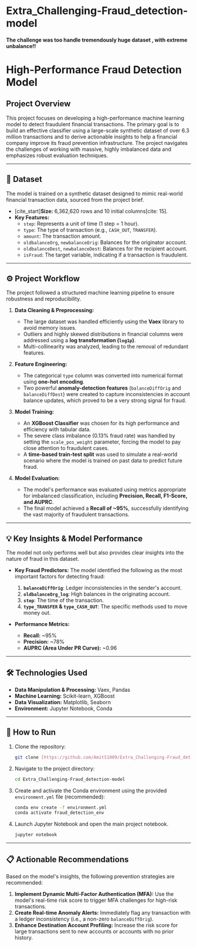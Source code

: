 # Extra_Challenging-Fraud_detection-model

#### The challenge was too handle tremendously huge dataset , with extreme unbalance!!

# High-Performance Fraud Detection Model

## Project Overview

This project focuses on developing a high-performance machine learning model to detect fraudulent financial transactions. The primary goal is to build an effective classifier using a large-scale synthetic dataset of over 6.3 million transactions and to derive actionable insights to help a financial company improve its fraud prevention infrastructure. The project navigates the challenges of working with massive, highly imbalanced data and emphasizes robust evaluation techniques.

---

## 📂 Dataset

The model is trained on a synthetic dataset designed to mimic real-world financial transaction data, sourced from the project brief.

- [cite_start]**Size:** 6,362,620 rows and 10 initial columns[cite: 15].
- **Key Features:**
  - `step`: Represents a unit of time (1 step = 1 hour).
  - `type`: The type of transaction (e.g., `CASH_OUT`, `TRANSFER`).
  - `amount`: The transaction amount.
  - `oldbalanceOrg`, `newbalanceOrig`: Balances for the originator account.
  - `oldbalanceDest`, `newbalanceDest`: Balances for the recipient account.
  - `isFraud`: The target variable, indicating if a transaction is fraudulent.

---

## ⚙️ Project Workflow

The project followed a structured machine learning pipeline to ensure robustness and reproducibility.

1.  **Data Cleaning & Preprocessing:**
    - The large dataset was handled efficiently using the **Vaex** library to avoid memory issues.
    - Outliers and highly skewed distributions in financial columns were addressed using a **log transformation (`log1p`)**.
    - Multi-collinearity was analyzed, leading to the removal of redundant features.

2.  **Feature Engineering:**
    - The categorical `type` column was converted into numerical format using **one-hot encoding**.
    - Two powerful **anomaly-detection features** (`balanceDiffOrig` and `balanceDiffDest`) were created to capture inconsistencies in account balance updates, which proved to be a very strong signal for fraud.

3.  **Model Training:**
    - An **XGBoost Classifier** was chosen for its high performance and efficiency with tabular data.
    - The severe class imbalance (0.13% fraud rate) was handled by setting the `scale_pos_weight` parameter, forcing the model to pay close attention to fraudulent cases.
    - A **time-based train-test split** was used to simulate a real-world scenario where the model is trained on past data to predict future fraud.

4.  **Model Evaluation:**
    - The model's performance was evaluated using metrics appropriate for imbalanced classification, including **Precision, Recall, F1-Score, and AUPRC**.
    - The final model achieved a **Recall of ~95%**, successfully identifying the vast majority of fraudulent transactions.

---

## 💡 Key Insights & Model Performance

The model not only performs well but also provides clear insights into the nature of fraud in this dataset.

- **Key Fraud Predictors:** The model identified the following as the most important factors for detecting fraud:
    1.  **`balanceDiffOrig`**: Ledger inconsistencies in the sender's account.
    2.  **`oldbalanceOrg_log`**: High balances in the originating account.
    3.  **`step`**: The time of the transaction.
    4.  **`type_TRANSFER` & `type_CASH_OUT`**: The specific methods used to move money out.

- **Performance Metrics:**
  - **Recall:** ~95%
  - **Precision:** ~78%
  - **AUPRC (Area Under PR Curve):** ~0.96

---

## 🛠️ Technologies Used

- **Data Manipulation & Processing:** Vaex, Pandas
- **Machine Learning:** Scikit-learn, XGBoost
- **Data Visualization:** Matplotlib, Seaborn
- **Environment:** Jupyter Notebook, Conda

---

## 🚀 How to Run

1.  Clone the repository:
    ```bash
    git clone [https://github.com/AmitS1009/Extra_Challenging-Fraud_detection-model.git](https://github.com/AmitS1009/Extra_Challenging-Fraud_detection-model.git)
    ```
2.  Navigate to the project directory:
    ```bash
    cd Extra_Challenging-Fraud_detection-model
    ```
3.  Create and activate the Conda environment using the provided `environment.yml` file (recommended):
    ```bash
    conda env create -f environment.yml
    conda activate fraud_detection_env
    ```
4.  Launch Jupyter Notebook and open the main project notebook.
    ```bash
    jupyter notebook
    ```

---

## 📋 Actionable Recommendations

Based on the model's insights, the following prevention strategies are recommended:

1.  **Implement Dynamic Multi-Factor Authentication (MFA):** Use the model's real-time risk score to trigger MFA challenges for high-risk transactions.
2.  **Create Real-time Anomaly Alerts:** Immediately flag any transaction with a ledger inconsistency (i.e., a non-zero `balanceDiffOrig`).
3.  **Enhance Destination Account Profiling:** Increase the risk score for large transactions sent to new accounts or accounts with no prior history.
